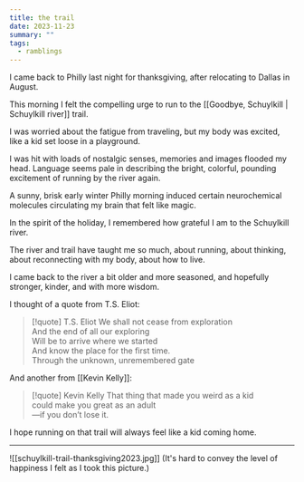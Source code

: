 ```yaml
---
title: the trail
date: 2023-11-23
summary: ""
tags:
  - ramblings
---
```


I came back to Philly last night for thanksgiving, after relocating to Dallas in August.

This morning I felt the compelling urge to run to the [[Goodbye, Schuylkill | Schuylkill river]] trail.

I was worried about the fatigue from traveling, but my body was excited, like a kid set loose in a playground.

I was hit with loads of nostalgic senses, memories and images flooded my head.
Language seems pale in describing the bright, colorful, pounding excitement of running by the river again.

A sunny, brisk early winter Philly morning induced certain neurochemical molecules circulating my brain that felt like magic.

In the spirit of the holiday, I remembered how grateful I am to the Schuylkill river.

The river and trail have taught me so much, about running, about thinking, about reconnecting with my body, about how to live.

I came back to the river a bit older and more seasoned, and hopefully stronger, kinder, and with more wisdom.

I thought of a quote from T.S. Eliot:

> [!quote] T.S. Eliot
> We shall not cease from exploration <br>
> And the end of all our exploring <br>
> Will be to arrive where we started <br>
> And know the place for the first time. <br>
> Through the unknown, unremembered gate

And another from [[Kevin Kelly]]:

>[!quote] Kevin Kelly
>That thing that made you weird as a kid <br>
> could make you great as an adult <br>
> —if you don’t lose it.

I hope running on that trail will always feel like a kid coming home.

---

![[schuylkill-trail-thanksgiving2023.jpg]]
(It's hard to convey the level of happiness I felt as I took this picture.)